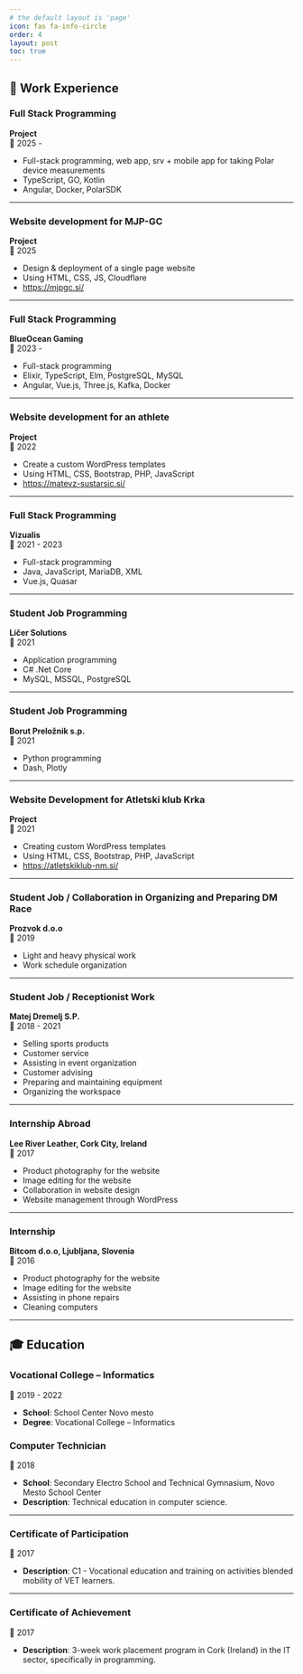 ```yaml
---
# the default layout is 'page'
icon: fas fa-info-circle
order: 4
layout: post
toc: true
---
```


## 🔧 Work Experience

### Full Stack Programming  
**Project**  
📆 2025 - 

- Full-stack programming, web app, srv + mobile app for taking Polar device measurements 
- TypeScript, GO, Kotlin
- Angular, Docker, PolarSDK

---

### Website development for MJP-GC 
**Project**  
📆 2025 

- Design & deployment of a single page website  
- Using HTML, CSS, JS, Cloudflare
- <https://mjpgc.si/>

---

### Full Stack Programming  
**BlueOcean Gaming**  
📆 2023 -

- Full-stack programming  
- Elixir, TypeScript, Elm, PostgreSQL, MySQL
- Angular, Vue.js, Three.js, Kafka, Docker

---

### Website development for an athlete
**Project**  
📆 2022

- Create a custom WordPress templates
- Using HTML, CSS, Bootstrap, PHP, JavaScript  
- <https://matevz-sustarsic.si/>

---

### Full Stack Programming  
**Vizualis**  
📆 2021 - 2023

- Full-stack programming  
- Java, JavaScript, MariaDB, XML  
- Vue.js, Quasar

---

### Student Job Programming  
**Ličer Solutions**  
📆 2021

- Application programming  
- C# .Net Core  
- MySQL, MSSQL, PostgreSQL  

---

### Student Job Programming  
**Borut Preložnik s.p.**  
📆 2021

- Python programming  
- Dash, Plotly  

---

### Website Development for Atletski klub Krka
**Project**  
📆 2021

- Creating custom WordPress templates  
- Using HTML, CSS, Bootstrap, PHP, JavaScript  
- <https://atletskiklub-nm.si/>

---

### Student Job / Collaboration in Organizing and Preparing DM Race  
**Prozvok d.o.o**  
📆 2019

- Light and heavy physical work  
- Work schedule organization  

---

### Student Job / Receptionist Work  
**Matej Dremelj S.P.**  
📆 2018 - 2021

- Selling sports products  
- Customer service  
- Assisting in event organization  
- Customer advising  
- Preparing and maintaining equipment  
- Organizing the workspace  

---

### Internship Abroad  
**Lee River Leather, Cork City, Ireland**  
📆 2017 

- Product photography for the website  
- Image editing for the website  
- Collaboration in website design  
- Website management through WordPress  

---

### Internship  
**Bitcom d.o.o, Ljubljana, Slovenia**  
📆 2016 

- Product photography for the website  
- Image editing for the website  
- Assisting in phone repairs  
- Cleaning computers

---

## 🎓 Education


### Vocational College – Informatics
📆 2019 - 2022
- **School**: School Center Novo mesto
- **Degree**: Vocational College – Informatics

### Computer Technician
📆 2018
- **School**: Secondary Electro School and Technical Gymnasium, Novo Mesto School Center  
- **Description**: Technical education in computer science.

---

### Certificate of Participation
📆 2017
- **Description**: C1 - Vocational education and training on activities blended mobility of VET learners.

---

### Certificate of Achievement
📆 2017
- **Description**: 3-week work placement program in Cork (Ireland) in the IT sector, specifically in programming.
